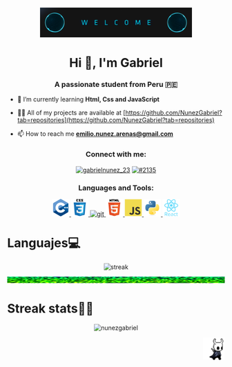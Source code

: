 <p align="center">
    <img src="./assets/mOZpPGs.gif " alt="wellcome" width="70%" height="50%">
</p>
<h1 align="center">Hi 👋, I'm Gabriel</h1>
<h3 align="center">A passionate student from Peru 🇵🇪</h3>

- 🌱 I’m currently learning **Html, Css and JavaScript**

- 👨‍💻 All of my projects are available at [https://github.com/NunezGabriel?tab=repositories](https://github.com/NunezGabriel?tab=repositories)

- 📫 How to reach me **emilio.nunez.arenas@gmail.com**

<h3 align="center">Connect with me:</h3>
<p align="center">
<a href="https://twitter.com/gabrielnunez_23" target="blank"><img align="center" src="https://raw.githubusercontent.com/rahuldkjain/github-profile-readme-generator/master/src/images/icons/Social/twitter.svg" alt="gabrielnunez_23" height="30" width="40" /></a>
<a href="https://discord.gg/#2135" target="blank"><img align="center" src="https://raw.githubusercontent.com/rahuldkjain/github-profile-readme-generator/master/src/images/icons/Social/discord.svg" alt="#2135" height="30" width="40" /></a>
</p>

<h3 align="center">Languages and Tools:</h3>
<p align="center"> <a href="https://www.w3schools.com/cpp/" target="_blank" rel="noreferrer"> <img src="https://raw.githubusercontent.com/devicons/devicon/master/icons/cplusplus/cplusplus-original.svg" alt="cplusplus" width="40" height="40"/> </a> <a href="https://www.w3schools.com/css/" target="_blank" rel="noreferrer"> <img src="https://raw.githubusercontent.com/devicons/devicon/master/icons/css3/css3-original-wordmark.svg" alt="css3" width="40" height="40"/> </a> <a href="https://git-scm.com/" target="_blank" rel="noreferrer"> <img src="https://www.vectorlogo.zone/logos/git-scm/git-scm-icon.svg" alt="git" width="40" height="40"/> </a> <a href="https://www.w3.org/html/" target="_blank" rel="noreferrer"> <img src="https://raw.githubusercontent.com/devicons/devicon/master/icons/html5/html5-original-wordmark.svg" alt="html5" width="40" height="40"/> </a> <a href="https://developer.mozilla.org/en-US/docs/Web/JavaScript" target="_blank" rel="noreferrer"> <img src="https://raw.githubusercontent.com/devicons/devicon/master/icons/javascript/javascript-original.svg" alt="javascript" width="40" height="40"/> </a> <a href="https://www.python.org" target="_blank" rel="noreferrer"> <img src="https://raw.githubusercontent.com/devicons/devicon/master/icons/python/python-original.svg" alt="python" width="40" height="40"/> </a> <a href="https://reactjs.org/" target="_blank" rel="noreferrer"> <img src="https://raw.githubusercontent.com/devicons/devicon/master/icons/react/react-original-wordmark.svg" alt="react" width="40" height="40"/> </a> </p>

<h1>Languajes💻</h1>
<p align="center">
<img src="https://github-readme-stats.vercel.app/api/top-langs?username=nunezgabriel&show_icons=true&locale=en&layout=compact" alt="streak" />
</p>
<p  align="right">
<img src="./assets/green.gif" alt="green" width="100%" height="15px" />
</p>
<h1>Streak stats🧑‍💻</h1>
<p align="center">
<img src="https://github-readme-streak-stats.herokuapp.com/?user=nunezgabriel&" alt="nunezgabriel" />
</p>
<p align="right">
<img src="./assets/hollor_knight3.gif" alt="undertale" width="10%" />
</p>

